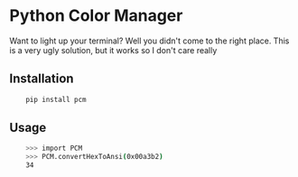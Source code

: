 # Python Color Manager
Want to light up your terminal? Well you didn't come to the right place. This is a very ugly solution, but it works so I don't care really

## Installation
```bash
    pip install pcm
```

## Usage
```bash
    >>> import PCM
    >>> PCM.convertHexToAnsi(0x00a3b2)
    34
```